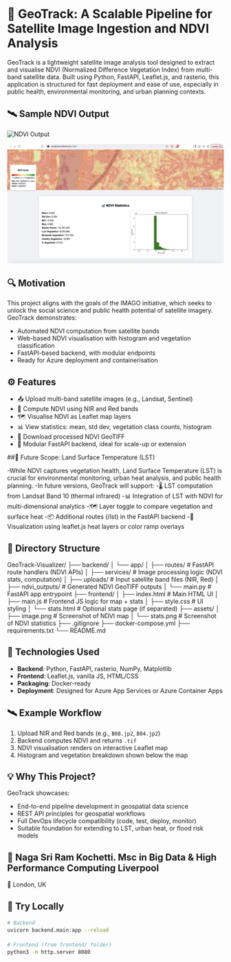 # 🌱 GeoTrack: A Scalable Pipeline for Satellite Image Ingestion and NDVI Analysis

GeoTrack is a lightweight satellite image analysis tool designed to extract and visualise NDVI (Normalized Difference Vegetation Index) from multi-band satellite data. Built using Python, FastAPI, Leaflet.js, and rasterio, this application is structured for fast deployment and ease of use, especially in public health, environmental monitoring, and urban planning contexts.

## 🛰️ Sample NDVI Output
<img src="assets/image.png" alt="NDVI Output" width="600"/>

![NDVI Statistics](assets/stats.png)


## 🔍 Motivation

This project aligns with the goals of the IMAGO initiative, which seeks to unlock the social science and public health potential of satellite imagery. GeoTrack demonstrates:
- Automated NDVI computation from satellite bands
- Web-based NDVI visualisation with histogram and vegetation classification
- FastAPI-based backend, with modular endpoints
- Ready for Azure deployment and containerisation

## ⚙️ Features

- 📤 Upload multi-band satellite images (e.g., Landsat, Sentinel)
- 🌿 Compute NDVI using NIR and Red bands
- 🗺️ Visualise NDVI as Leaflet map layers
- 📊 View statistics: mean, std dev, vegetation class counts, histogram
- 📁 Download processed NDVI GeoTIFF
- 🧩 Modular FastAPI backend, ideal for scale-up or extension

##🔭 Future Scope: Land Surface Temperature (LST)

-While NDVI captures vegetation health, Land Surface Temperature (LST) is crucial for environmental monitoring, urban heat analysis, and public health planning.
-In future versions, GeoTrack will support:
-🌡️ LST computation from Landsat Band 10 (thermal infrared)
-📊 Integration of LST with NDVI for multi-dimensional analytics
-🗺️ Layer toggle to compare vegetation and surface heat
-📦 Additional routes (/lst) in the FastAPI backend
-📌 Visualization using leaflet.js heat layers or color ramp overlays

## 📂 Directory Structure

GeoTrack-Visualizer/
├── backend/
│   └── app/
│       ├── routes/         # FastAPI route handlers (NDVI APIs)
│       ├── services/       # Image processing logic (NDVI stats, computation)
│       ├── uploads/        # Input satellite band files (NIR, Red)
│       ├── ndvi_outputs/   # Generated NDVI GeoTIFF outputs
│       └── main.py         # FastAPI app entrypoint
├── frontend/
│   ├── index.html          # Main HTML UI
│   ├── main.js             # Frontend JS logic for map + stats
│   ├── style.css           # UI styling
│   └── stats.html          # Optional stats page (if separated)
├── assets/
│   ├── image.png           # Screenshot of NDVI map
│   └── stats.png           # Screenshot of NDVI statistics
├── .gitignore
├── docker-compose.yml
├── requirements.txt
└── README.md



## 🚀 Technologies Used

- **Backend**: Python, FastAPI, rasterio, NumPy, Matplotlib
- **Frontend**: Leaflet.js, vanilla JS, HTML/CSS
- **Packaging**: Docker-ready
- **Deployment**: Designed for Azure App Services or Azure Container Apps

## 🛰 Example Workflow

1. Upload NIR and Red bands (e.g., `B08.jp2`, `B04.jp2`)
2. Backend computes NDVI and returns `.tif`
3. NDVI visualisation renders on interactive Leaflet map
4. Histogram and vegetation breakdown shown below the map

## 💡 Why This Project?

GeoTrack showcases:
- End-to-end pipeline development in geospatial data science
- REST API principles for geospatial workflows
- Full DevOps lifecycle compatibility (code, test, deploy, monitor)
- Suitable foundation for extending to LST, urban heat, or flood risk models

## 👤  Naga Sri Ram Kochetti. Msc in Big Data & High Performance Computing Liverpool
📍 London, UK

## 🧪 Try Locally

```bash
# Backend
uvicorn backend.main:app --reload

# Frontend (from frontend/ folder)
python3 -m http.server 8080

